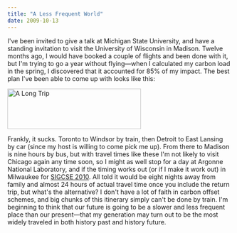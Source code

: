 ```yaml
---
title: "A Less Frequent World"
date: 2009-10-13
---
```

I've been invited to give a talk at Michigan State University, and have a standing invitation to visit the University of Wisconsin in Madison. Twelve months ago, I would have booked a couple of flights and been done with it, but I'm trying to go a year without flying—when I calculated my carbon load in the spring, I discovered that it accounted for 85% of my impact. The best plan I've been able to come up with looks like this:

<img src="@root/files/2009/10/screen-shot-2009-10-08-at-70957-am-300x91.png" alt="A Long Trip" width="300" height="91" class="centered">

Frankly, it sucks. Toronto to Windsor by train, then Detroit to East Lansing by car (since my host is willing to come pick me up). From there to Madison is nine hours by bus, but with travel times like these I'm not likely to visit Chicago again any time soon, so I might as well stop for a day at Argonne National Laboratory, and if the timing works out (or if I make it work out) in Milwaukee for <a href="http://www.sigcse.org/sigcse2010/">SIGCSE 2010</a>. All told it would be eight nights away from family and almost 24 hours of actual travel time once you include the return trip, but what's the alternative? I don't have a lot of faith in carbon offset schemes, and big chunks of this itinerary simply can't be done by train. I'm beginning to think that our future is going to be a slower and less frequent place than our present—that my generation may turn out to be the most widely traveled in both history past and history future.
